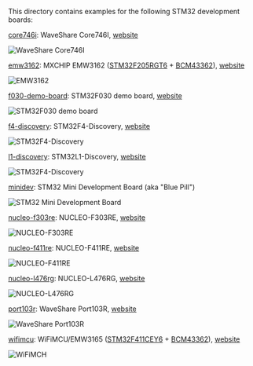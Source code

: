 This directory contains examples for the following STM32 development boards:

[core746i](core746i): WaveShare Core746I, [website](http://www.waveshare.com/wiki/Core746I)

![WaveShare Core746I](core746i/board.jpg)

[emw3162](emw3162): MXCHIP EMW3162 ([STM32F205RGT6](https://www.st.com/en/microcontrollers/stm32f205rg.html) + [BCM43362](http://www.cypress.com/products/wi-fi)), [website](http://en.mxchip.com/product/wifi_product/39)

![EMW3162](emw3162/board.jpg)

[f030-demo-board](f030-demo-board): STM32F030 demo board, [website](https://www.hotmcu.com/stm32f030f4p6-minimum-systerm-boardcortexm0-p-208.html?cPath=1_20)

![STM32F030 demo board](f030-demo-board/board.jpg)

[f4-discovery](f4-discovery): STM32F4-Discovery, [website](http://www.st.com/web/catalog/tools/FM116/SC959/SS1532/PF252419)

![STM32F4-Discovery](f4-discovery/board.jpg)

[l1-discovery](l1-discovery): STM32L1-Discovery, [website](http://www.st.com/web/en/catalog/tools/PF250990)

![STM32F4-Discovery](l1-discovery/board.jpg)

[minidev](minidev): STM32 Mini Development Board (aka "Blue Pill")

![STM32 Mini Development Board](minidev/board.jpg)

[nucleo-f303re](nucleo-f303re): NUCLEO-F303RE, [website](http://www.st.com/en/evaluation-tools/nucleo-f303re.html)

![NUCLEO-F303RE](nucleo-f303re/board.jpg)

[nucleo-f411re](nucleo-f411re): NUCLEO-F411RE, [website](http://www.st.com/en/evaluation-tools/nucleo-f411re.html)

![NUCLEO-F411RE](nucleo-f411re/board.jpg)

[nucleo-l476rg](nucleo-f411re): NUCLEO-L476RG, [website](http://www.st.com/en/evaluation-tools/nucleo-l476rg.html)

![NUCLEO-L476RG](nucleo-l476rg/board.jpg)

[port103r](port103r): WaveShare Port103R, [website](http://www.waveshare.net/wiki/Port103R)

![WaveShare Port103R](port103r/board.jpg)

[wifimcu](wifimcu): WiFiMCU/EMW3165 ([STM32F411CEY6](http://www.st.com/en/microcontrollers/stm32f411ce.html) + [BCM43362](http://www.cypress.com/products/wi-fi)), [website](http://www.wifimcu.com/)

![WiFiMCH](wifimcu/board.jpg)
